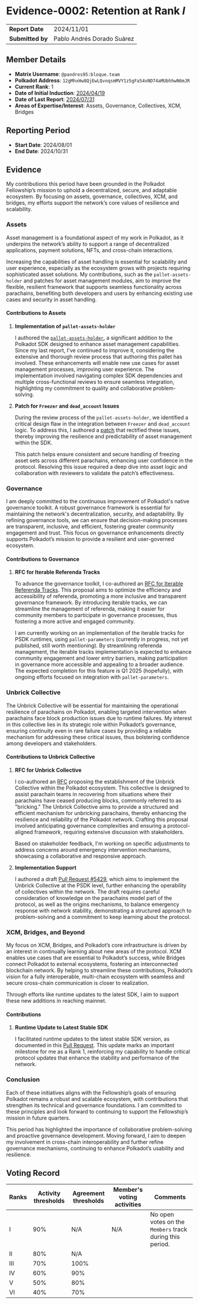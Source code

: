 # Evidence-0002: Retention at Rank _I_

|                 |                             |
| --------------- | ----------------------------|
| **Report Date** | 2024/11/01                  |
| **Submitted by**| Pablo Andrés Dorado Suárez  |

## Member Details

- **Matrix Username**: `@pandres95:bloque.team`
- **Polkadot Address**: `12gMhxHw8QjEwLQvnqsmMVY1z5gFa54vND74aMUbhhwN6mJR`
- **Current Rank**: 1
- **Date of Initial Induction**: [2024/04/19](https://collectives.subsquare.io/fellowship/referenda/105)
- **Date of Last Report**: [2024/07/31](https://raw.githubusercontent.com/polkadot-fellows/Evaluations/refs/heads/main/evidence/pandres95/00001-2024-07-retain-rank-1.md)
- **Areas of Expertise/Interest**: Assets, Governance, Collectives, XCM, Bridges

## Reporting Period

- **Start Date**: 2024/08/01
- **End Date**: 2024/10/31

## Evidence

My contributions this period have been grounded in the Polkadot Fellowship’s mission to uphold a decentralized, secure, and adaptable ecosystem. By focusing on assets, governance, collectives, XCM, and bridges, my efforts support the network’s core values of resilience and scalability.

### Assets

Asset management is a foundational aspect of my work in Polkadot, as it underpins the network’s ability to support a range of decentralized applications, payment solutions, NFTs, and cross-chain interactions.

Increasing the capabilities of asset handling is essential for scalability and user experience, especially as the ecosystem grows with projects requiring sophisticated asset solutions. My contributions, such as the `pallet-assets-holder` and patches for asset management modules, aim to improve the flexible, resilient framework that supports seamless functionality across parachains, benefiting both developers and users by enhancing existing use cases and security in asset handling.

#### Contributions to Assets

1. **Implementation of `pallet-assets-holder`**

   I authored the [`pallet-assets-holder`](https://github.com/paritytech/polkadot-sdk/pull/4530), a significant addition to the Polkadot SDK designed to enhance asset management capabilities. Since my last report, I've continued to improve it, considering the extensive and thorough review process that authoring this pallet has involved. These enhancements will enable new use cases for asset management processes, improving user experience. The implementation involved navigating complex SDK dependencies and multiple cross-functional reviews to ensure seamless integration, highlighting my commitment to quality and collaborative problem-solving.

2. **Patch for `Freezer` and `dead_account` Issues**

   During the review process of the `pallet-assets-holder`, we identified a critical design flaw in the integration between `Freezer` and `dead_account` logic. To address this, I authored a [patch](https://github.com/paritytech/polkadot-sdk/pull/5948) that rectified these issues, thereby improving the resilience and predictability of asset management within the SDK.

   This patch helps ensure consistent and secure handling of freezing asset sets across different parachains, enhancing user confidence in the protocol. Resolving this issue required a deep dive into asset logic and collaboration with reviewers to validate the patch’s effectiveness.

### Governance

I am deeply committed to the continuous improvement of Polkadot's native governance toolkit. A robust governance framework is essential for maintaining the network's decentralization, security, and adaptability. By refining governance tools, we can ensure that decision-making processes are transparent, inclusive, and efficient, fostering greater community engagement and trust. This focus on governance enhancements directly supports Polkadot’s mission to provide a resilient and user-governed ecosystem.

#### Contributions to Governance

1. **RFC for Iterable Referenda Tracks**

   To advance the governance toolkit, I co-authored an [RFC for Iterable Referenda Tracks](https://github.com/polkadot-fellows/RFCs/pull/121). This proposal aims to optimize the efficiency and accessibility of referenda, promoting a more inclusive and transparent governance framework. By introducing iterable tracks, we can streamline the management of referenda, making it easier for community members to participate in governance processes, thus fostering a more active and engaged community.

   I am currently working on an implementation of the iterable tracks for PSDK runtimes, using `pallet-parameters` (currently in progress, not yet published, still worth mentioning). By streamlining referenda management, the iterable tracks implementation is expected to enhance community engagement and lower entry barriers, making participation in governance more accessible and appealing to a broader audience. The expected completion for this feature is Q1 2025 (hopefully), with ongoing efforts focused on integration with `pallet-parameters`.

### Unbrick Collective

The Unbrick Collective will be essential for maintaining the operational resilience of parachains on Polkadot, enabling targeted intervention when parachains face block production issues due to runtime failures. My interest in this collective lies in its strategic role within Polkadot’s governance, ensuring continuity even in rare failure cases by providing a reliable mechanism for addressing these critical issues, thus bolstering confidence among developers and stakeholders.

#### Contributions to Unbrick Collective

1. **RFC for Unbrick Collective**

   I co-authored an [RFC](https://github.com/polkadot-fellows/RFCs/pull/117) proposing the establishment of the Unbrick Collective within the Polkadot ecosystem. This collective is designed to assist parachain teams in recovering from situations where their parachains have ceased producing blocks, commonly referred to as "bricking." The Unbrick Collective aims to provide a structured and efficient mechanism for unbricking parachains, thereby enhancing the resilience and reliability of the Polkadot network. Crafting this proposal involved anticipating governance complexities and ensuring a protocol-aligned framework, requiring extensive discussion with stakeholders.

   Based on stakeholder feedback, I'm working on specific adjustments to address concerns around emergency intervention mechanisms, showcasing a collaborative and responsive approach.

2. **Implementation Support**

   I authored a draft [Pull Request #5429](https://github.com/paritytech/polkadot-sdk/pull/5429), which aims to implement the Unbrick Collective at the PSDK level, further enhancing the operability of collectives within the network. The draft requires careful consideration of knowledge on the parachains model part of the protocol, as well as the origins mechanisms, to balance emergency response with network stability, demonstrating a structured approach to problem-solving and a commitment to keep learning about the protocol.

### XCM, Bridges, and Beyond

My focus on XCM, Bridges, and Polkadot’s core infrastructure is driven by an interest in continually learning about new areas of the protocol. XCM enables use cases that are essential to Polkadot’s success, while Bridges connect Polkadot to external ecosystems, fostering an interconnected blockchain network. By helping to streamline these contributions, Polkadot’s vision for a fully interoperable, multi-chain ecosystem with seamless and secure cross-chain communication is closer to realization.

Through efforts like runtime updates to the latest SDK, I aim to support these new additions in reaching mainnet.

#### Contributions

1. **Runtime Update to Latest Stable SDK**

   I facilitated runtime updates to the latest stable SDK version, as documented in this [Pull Request](https://github.com/polkadot-fellows/runtimes/pull/490). This update marks an important milestone for me as a Rank 1, reinforcing my capability to handle critical protocol updates that enhance the stability and performance of the network.

### Conclusion

Each of these initiatives aligns with the Fellowship’s goals of ensuring Polkadot remains a robust and scalable ecosystem, with contributions that strengthen its technical and governance foundations. I am committed to these principles and look forward to continuing to support the Fellowship’s mission in future quarters.

This period has highlighted the importance of collaborative problem-solving and proactive governance development. Moving forward, I aim to deepen my involvement in cross-chain interoperability and further refine governance mechanisms, continuing to enhance Polkadot’s usability and resilience.

## Voting Record

|  Ranks | Activity thresholds | Agreement thresholds | Member's voting activities | Comments |
|---|---|---|---|---|
|I  |90%   |N/A   | N/A  | No open votes on the `Members` track during this period. |
|II |80%   |N/A   |   |  |
|III|70%   |100%  |   |  |
|IV |60%   |90%   |   |  |
|V  |50%   |80%   |   |  |
|VI |40%   |70%   |   |  |
